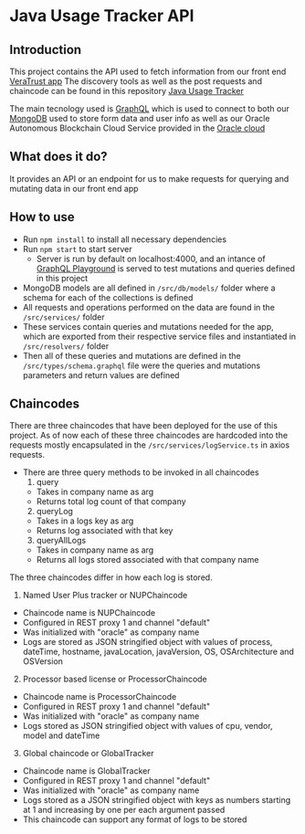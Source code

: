 # Java Usage Tracker API

## Introduction
This project contains the API used to fetch information from our front end [VeraTrust app](https://github.com/BushidoLab/java-usage-tracker-app)
The discovery tools as well as the post requests and chaincode can be found in this repository [Java Usage Tracker](https://github.com/BushidoLab/java-usage-tracker)

The main tecnology used is [GraphQL](https://graphql.org/) which is used to connect to both our [MongoDB](https://www.mongodb.com/) used to store form data and user info as well as our Oracle Autonomous Blockchain Cloud Service provided in the [Oracle cloud](https://cloud.oracle.com/home)

## What does it do?
It provides an API or an endpoint for us to make requests for querying and mutating data in our front end app

## How to use
- Run `npm install` to install all necessary dependencies
- Run `npm start` to start server
  - Server is run by default on localhost:4000, and an intance of [GraphQL Playground](https://www.apollographql.com/docs/apollo-server/v2/features/graphql-playground.html) is served to test mutations and queries defined in this project
- MongoDB models are all defined in `/src/db/models/` folder where a schema for each of the collections is defined
- All requests and operations performed on the data are found in the `/src/services/` folder
- These services contain queries and mutations needed for the app, which are exported from their respective service files and instantiated in `/src/resolvers/` folder
- Then all of these queries and mutations are defined in the `/src/types/schema.graphql` file were the queries and mutations parameters and return values are defined

## Chaincodes
There are three chaincodes that have been deployed for the use of this project.
As of now each of these three chaincodes are hardcoded into the requests mostly encapsulated in the `/src/services/logService.ts` in axios requests.
- There are three query methods to be invoked in all chaincodes
  1. query
    - Takes in company name as arg
    - Returns total log count of that company
  2. queryLog
    - Takes in a logs key as arg
    - Returns log associated with that key
  3. queryAllLogs
    - Takes in company name as arg
    - Returns all logs stored associated with that company name

The three chaincodes differ in how each log is stored. 

1. Named User Plus tracker or NUPChaincode
  - Chaincode name is NUPChaincode
  - Configured in REST proxy 1 and channel "default"
  - Was initialized with "oracle" as company name
  - Logs are stored as JSON stringified object with values of process, dateTime, hostname, javaLocation, javaVersion, OS, OSArchitecture and OSVersion

2. Processor based license or ProcessorChaincode
  - Chaincode name is ProcessorChaincode
  - Configured in REST proxy 1 and channel "default"
  - Was initialized with "oracle" as company name
  - Logs stored as JSON stringified object with values of cpu, vendor, model and dateTime

3. Global chaincode or GlobalTracker
  - Chaincode name is GlobalTracker
  - Configured in REST proxy 1 and channel "default"
  - Was initialized with "oracle" as company name
  - Logs stored as a JSON stringified object with keys as numbers starting at 1 and increasing by one per each argument passed
  - This chaincode can support any format of logs to be stored
